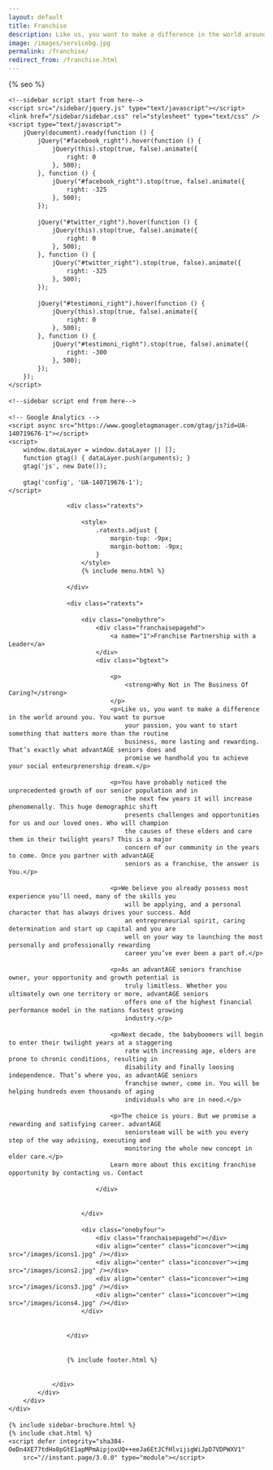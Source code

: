 ```yaml
---
layout: default
title: Franchise
description: Like us, you want to make a difference in the world around you. You want to pursue your passion, you want to start something that matters more than the routine business, more lasting and rewarding. That’s exactly what advantAGE seniors does and promise we handhold you to achieve your social enteurprenership dream.
image: /images/servicebg.jpg
permalink: /franchise/
redirect_from: /franchise.html
---
```


<head>
    <meta content="text/html; charset=utf-8" http-equiv="Content-Type" />
    <link href="/images/fav-icon.png" rel="shortcut icon" />
    <meta content="width=device-width, initial-scale=1" name="viewport">
    {% seo %}
    <link href="/assets/css/advant.css" rel="stylesheet" type="text/css" />
    <!--mobile menu start-->
    <link href="/respmenu/responsivemobilemenu.css" rel="stylesheet" type="text/css" />
    <script src="/respmenu/jquery.min.js" type="text/javascript"></script>
    <script src="/respmenu/responsivemobilemenu.js" type="text/javascript"></script>
    <!--mobile menu end-->

    <!--sidebar script start from here-->
    <script src="/sidebar/jquery.js" type="text/javascript"></script>
    <link href="/sidebar/sidebar.css" rel="stylesheet" type="text/css" />
    <script type="text/javascript">
        jQuery(document).ready(function () {
            jQuery("#facebook_right").hover(function () {
                jQuery(this).stop(true, false).animate({
                    right: 0
                }, 500);
            }, function () {
                jQuery("#facebook_right").stop(true, false).animate({
                    right: -325
                }, 500);
            });

            jQuery("#twitter_right").hover(function () {
                jQuery(this).stop(true, false).animate({
                    right: 0
                }, 500);
            }, function () {
                jQuery("#twitter_right").stop(true, false).animate({
                    right: -325
                }, 500);
            });

            jQuery("#testimoni_right").hover(function () {
                jQuery(this).stop(true, false).animate({
                    right: 0
                }, 500);
            }, function () {
                jQuery("#testimoni_right").stop(true, false).animate({
                    right: -300
                }, 500);
            });
        });
    </script>

    <!--sidebar script end from here-->

    <!-- Google Analytics -->
    <script async src="https://www.googletagmanager.com/gtag/js?id=UA-140719676-1"></script>
    <script>
        window.dataLayer = window.dataLayer || [];
        function gtag() { dataLayer.push(arguments); }
        gtag('js', new Date());

        gtag('config', 'UA-140719676-1');
    </script>
</head>

<body>
    <div id="servicebg">
        <div id="foot">
            <div id="fix">
                <div id="actual">

                    <div class="ratexts">

                        <style>
                            .ratexts.adjust {
                                margin-top: -9px;
                                margin-bottom: -9px;
                            }
                        </style>
                        {% include menu.html %}

                    </div>

                    <div class="ratexts">

                        <div class="onebythre">
                            <div class="franchaisepagehd">
                                <a name="1">Franchise Partnership with a Leader</a>
                            </div>
                            <div class="bgtext">

                                <p>
                                    <strong>Why Not in The Business Of Caring?</strong>
                                </p>
                                <p>Like us, you want to make a difference in the world around you. You want to pursue
                                    your passion, you want to start something that matters more than the routine
                                    business, more lasting and rewarding. That’s exactly what advantAGE seniors does and
                                    promise we handhold you to achieve your social enteurprenership dream.</p>

                                <p>You have probably noticed the unprecedented growth of our senior population and in
                                    the next few years it will increase phenomenally. This huge demographic shift
                                    presents challenges and opportunities for us and our loved ones. Who will champion
                                    the causes of these elders and care them in their twilight years? This is a major
                                    concern of our community in the years to come. Once you partner with advantAGE
                                    seniors as a franchise, the answer is You.</p>

                                <p>We believe you already possess most experience you’ll need, many of the skills you
                                    will be applying, and a personal character that has always drives your success. Add
                                    an entrepreneurial spirit, caring determination and start up capital and you are
                                    well on your way to launching the most personally and professionally rewarding
                                    career you’ve ever been a part of.</p>

                                <p>As an advantAGE seniors franchise owner, your opportunity and growth potential is
                                    truly limitless. Whether you ultimately own one territory or more, advantAGE seniors
                                    offers one of the highest financial performance model in the nations fastest growing
                                    industry.</p>

                                <p>Next decade, the babyboomers will begin to enter their twilight years at a staggering
                                    rate with increasing age, elders are prone to chronic conditions, resulting in
                                    disability and finally loosing independence. That’s where you, as advantAGE seniors
                                    franchise owner, come in. You will be helping hundreds even thousands of aging
                                    individuals who are in need.</p>

                                <p>The choice is yours. But we promise a rewarding and satisfying career. advantAGE
                                    seniorsteam will be with you every step of the way advising, executing and
                                    monitoring the whole new concept in elder care.</p>
                                Learn more about this exciting franchise opportunity by contacting us. Contact

                            </div>


                        </div>

                        <div class="onebyfour">
                            <div class="franchaisepagehd"></div>
                            <div align="center" class="iconcover"><img src="/images/icons1.jpg" /></div>
                            <div align="center" class="iconcover"><img src="/images/icons2.jpg" /></div>
                            <div align="center" class="iconcover"><img src="/images/icons3.jpg" /></div>
                            <div align="center" class="iconcover"><img src="/images/icons4.jpg" /></div>
                        </div>


                    </div>


                    {% include footer.html %}


                </div>
            </div>
        </div>
    </div>

    {% include sidebar-brochure.html %}
    {% include chat.html %}
    <script defer integrity="sha384-OeDn4XE77tdHo8pGtE1apMPmAipjoxUQ++eeJa6EtJCfHlvijigWiJpD7VDPWXV1"
        src="//instant.page/3.0.0" type="module"></script>
</body>
